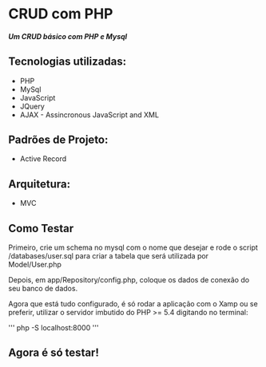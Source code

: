 # CRUD com PHP
##### Um CRUD básico com PHP e Mysql

## Tecnologias utilizadas:

* PHP
* MySql
* JavaScript
* JQuery
* AJAX - Assincronous JavaScript and XML

## Padrões de Projeto:

* Active Record

## Arquitetura:

* MVC

## Como Testar

Primeiro, crie um schema no mysql com o nome que desejar e rode o script /databases/user.sql para criar a tabela que será utilizada por Model/User.php

Depois, em app/Repository/config.php, coloque os dados de conexão do seu banco de dados.

Agora que está tudo configurado, é só rodar a aplicação com o Xamp ou se preferir, utilizar o servidor imbutido do PHP >= 5.4 digitando no terminal:

'''
php -S localhost:8000
'''

## Agora é só testar!
